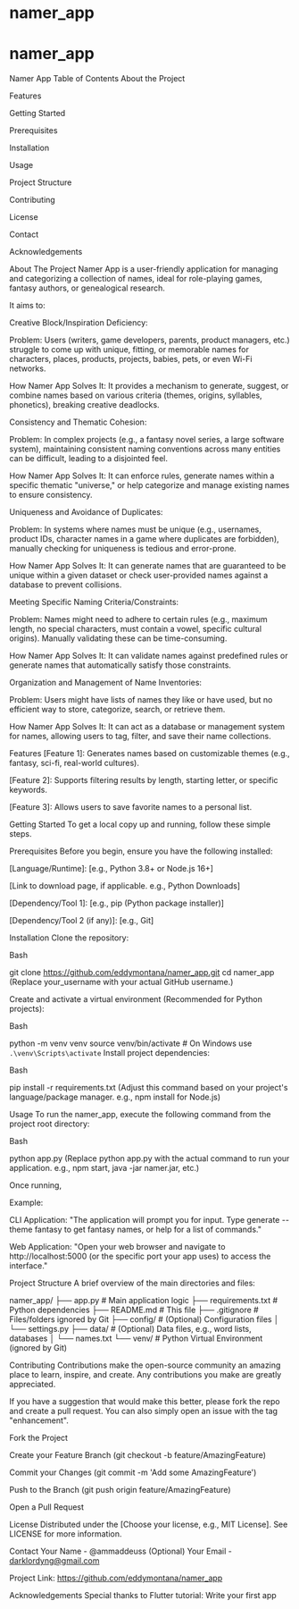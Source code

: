 # namer_app

# namer_app

Namer App
Table of Contents
About the Project

Features

Getting Started

Prerequisites

Installation

Usage

Project Structure

Contributing

License

Contact

Acknowledgements

About The Project
Namer App is a user-friendly application for managing and categorizing a collection of names, ideal for role-playing games, fantasy authors, or genealogical research.

It aims to: 

Creative Block/Inspiration Deficiency:

Problem: Users (writers, game developers, parents, product managers, etc.) struggle to come up with unique, fitting, or memorable names for characters, places, products, projects, babies, pets, or even Wi-Fi networks.

How Namer App Solves It: It provides a mechanism to generate, suggest, or combine names based on various criteria (themes, origins, syllables, phonetics), breaking creative deadlocks.

Consistency and Thematic Cohesion:

Problem: In complex projects (e.g., a fantasy novel series, a large software system), maintaining consistent naming conventions across many entities can be difficult, leading to a disjointed feel.

How Namer App Solves It: It can enforce rules, generate names within a specific thematic "universe," or help categorize and manage existing names to ensure consistency.

Uniqueness and Avoidance of Duplicates:

Problem: In systems where names must be unique (e.g., usernames, product IDs, character names in a game where duplicates are forbidden), manually checking for uniqueness is tedious and error-prone.

How Namer App Solves It: It can generate names that are guaranteed to be unique within a given dataset or check user-provided names against a database to prevent collisions.

Meeting Specific Naming Criteria/Constraints:

Problem: Names might need to adhere to certain rules (e.g., maximum length, no special characters, must contain a vowel, specific cultural origins). Manually validating these can be time-consuming.

How Namer App Solves It: It can validate names against predefined rules or generate names that automatically satisfy those constraints.

Organization and Management of Name Inventories:

Problem: Users might have lists of names they like or have used, but no efficient way to store, categorize, search, or retrieve them.

How Namer App Solves It: It can act as a database or management system for names, allowing users to tag, filter, and save their name collections.

Features
[Feature 1]: Generates names based on customizable themes (e.g., fantasy, sci-fi, real-world cultures).

[Feature 2]: Supports filtering results by length, starting letter, or specific keywords.

[Feature 3]: Allows users to save favorite names to a personal list.


Getting Started
To get a local copy up and running, follow these simple steps.

Prerequisites
Before you begin, ensure you have the following installed:

[Language/Runtime]: [e.g., Python 3.8+ or Node.js 16+]

[Link to download page, if applicable. e.g., Python Downloads]

[Dependency/Tool 1]: [e.g., pip (Python package installer)]

[Dependency/Tool 2 (if any)]: [e.g., Git]

Installation
Clone the repository:

Bash

git clone https://github.com/eddymontana/namer_app.git
cd namer_app
(Replace your_username with your actual GitHub username.)

Create and activate a virtual environment (Recommended for Python projects):

Bash

python -m venv venv
source venv/bin/activate  # On Windows use `.\venv\Scripts\activate`
Install project dependencies:

Bash

pip install -r requirements.txt
(Adjust this command based on your project's language/package manager. e.g., npm install for Node.js)

Usage
To run the namer_app, execute the following command from the project root directory:

Bash

python app.py
(Replace python app.py with the actual command to run your application. e.g., npm start, java -jar namer.jar, etc.)

Once running, 

Example:

CLI Application: "The application will prompt you for input. Type generate --theme fantasy to get fantasy names, or help for a list of commands."

Web Application: "Open your web browser and navigate to http://localhost:5000 (or the specific port your app uses) to access the interface."

Project Structure
A brief overview of the main directories and files:

namer_app/
├── app.py             # Main application logic
├── requirements.txt   # Python dependencies
├── README.md          # This file
├── .gitignore         # Files/folders ignored by Git
├── config/            # (Optional) Configuration files
│   └── settings.py
├── data/              # (Optional) Data files, e.g., word lists, databases
│   └── names.txt
└── venv/              # Python Virtual Environment (ignored by Git)

Contributing
Contributions make the open-source community an amazing place to learn, inspire, and create. Any contributions you make are greatly appreciated.

If you have a suggestion that would make this better, please fork the repo and create a pull request. You can also simply open an issue with the tag "enhancement".

Fork the Project

Create your Feature Branch (git checkout -b feature/AmazingFeature)

Commit your Changes (git commit -m 'Add some AmazingFeature')

Push to the Branch (git push origin feature/AmazingFeature)

Open a Pull Request

License
Distributed under the [Choose your license, e.g., MIT License]. See LICENSE for more information.

Contact
Your Name - @ammaddeuss (Optional)
Your Email - darklordyng@gmail.com

Project Link: https://github.com/eddymontana/namer_app

Acknowledgements
Special thanks to Flutter tutorial: Write your first app

